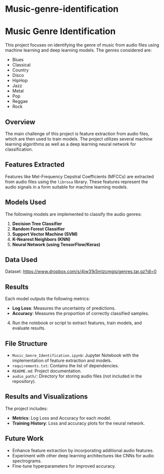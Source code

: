 # Music-genre-identification
# Music Genre Identification

This project focuses on identifying the genre of music from audio files using machine learning and deep learning models. The genres considered are:

- Blues
- Classical
- Country
- Disco
- HipHop
- Jazz
- Metal
- Pop
- Reggae
- Rock

## Overview

The main challenge of this project is feature extraction from audio files, which are then used to train models. The project utilizes several machine learning algorithms as well as a deep learning neural network for classification.

## Features Extracted

Features like Mel-Frequency Cepstral Coefficients (MFCCs) are extracted from audio files using the `librosa` library. These features represent the audio signals in a form suitable for machine learning models.

## Models Used

The following models are implemented to classify the audio genres:

1. **Decision Tree Classifier**
2. **Random Forest Classifier**
3. **Support Vector Machine (SVM)**
4. **K-Nearest Neighbors (KNN)**
5. **Neural Network (using TensorFlow/Keras)**


## Data Used

Dataset: https://www.dropbox.com/s/4jw31k5mlzcmgis/genres.tar.gz?dl=0
## Results

Each model outputs the following metrics:

- **Log Loss**: Measures the uncertainty of predictions.
- **Accuracy**: Measures the proportion of correctly classified samples.

4. Run the notebook or script to extract features, train models, and evaluate results.

## File Structure

- `Music_Genre_Identification.ipynb`: Jupyter Notebook with the implementation of feature extraction and models.
- `requirements.txt`: Contains the list of dependencies.
- `README.md`: Project documentation.
- `audio_path/`: Directory for storing audio files (not included in the repository).

## Results and Visualizations

The project includes:

- **Metrics**: Log Loss and Accuracy for each model.
- **Training History**: Loss and accuracy plots for the neural network.

## Future Work

- Enhance feature extraction by incorporating additional audio features.
- Experiment with other deep learning architectures like CNNs for audio spectrograms.
- Fine-tune hyperparameters for improved accuracy.
